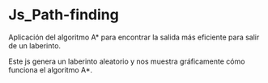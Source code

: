 # Js_Path-finding

Aplicación del algoritmo A* para encontrar la salida más eficiente para salir de un laberinto.

Este js genera un laberinto aleatorio y nos muestra gráficamente cómo funciona el algoritmo A*.
